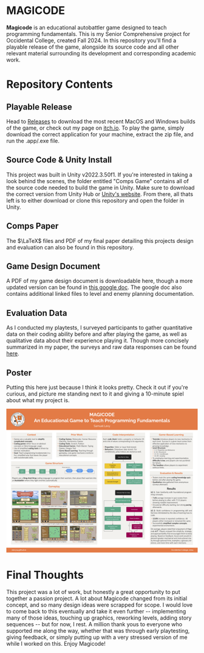 # MAGICODE
**Magicode** is an educational autobattler game designed to teach programming fundamentals. This is my Senior Comprehensive project for Occidental College, created Fall 2024. In this repository you'll find a playable release of the game, alongside its source code and all other relevant material surrounding its development and corresponding academic work.

# Repository Contents
## Playable Release
Head to [Releases](https://github.com/slevy14/Comps-Game/releases) to download the most recent MacOS and Windows builds of the game, or check out my page on [itch.io](https://leafguy.itch.io/magicode). To play the game, simply download the correct application for your machine, extract the zip file, and run the .app/.exe file.

## Source Code & Unity Install
This project was built in Unity v2022.3.50f1. If you're interested in taking a look behind the scenes, the folder entitled "Comps Game" contains all of the source code needed to build the game in Unity. Make sure to download the correct version from Unity Hub or [Unity's website](https://unity.com/releases/editor/whats-new/2022.3.50#installs). From there, all thats left is to either download or clone this repository and open the folder in Unity.

## Comps Paper
The $\LaTeX$ files and PDF of my final paper detailing this projects design and evaluation can also be found in this repository.

## Game Design Document
A PDF of my game design document is downloadable here, though a more updated version can be found in [this google doc](https://docs.google.com/document/d/1_b5wEkVmGLtPf5fN-9Ceo-iA9WFXOGoxdkHT31a4ILE/edit?usp=sharing). The google doc also contains additional linked files to level and enemy planning documentation.

## Evaluation Data
As I conducted my playtests, I surveyed participants to gather quantitative data on their coding ability before and after playing the game, as well as qualitative data about their experience playing it. Though more concisely summarized in my paper, the surveys and raw data responses can be found [here](https://docs.google.com/spreadsheets/d/1F7b50xaFvfE2F1knakdCm4rHaRKITp1pA6s78goNYoM/edit?resourcekey=&gid=77043153#gid=77043153).

## Poster
Putting this here just because I think it looks pretty. Check it out if you're curious, and picture me standing next to it and giving a 10-minute spiel about what my project is.

![image](https://github.com/slevy14/Comps-Game/blob/8c7d3c0fe2ebafa8551258d5b6519c0bff0eb8e9/Poster/Comps_Poster_png.png)

# Final Thoughts
This project was a lot of work, but honestly a great opportunity to put together a passion project. A lot about Magicode changed from its initial concept, and so many design ideas were scrapped for scope. I would love to come back to this eventually and take it even further -- implementing many of those ideas, touching up graphics, reworking levels, adding story sequences -- but for now, I rest. A million thank yous to everyone who supported me along the way, whether that was through early playtesting, giving feedback, or simply putting up with a very stressed version of me while I worked on this. Enjoy Magicode!